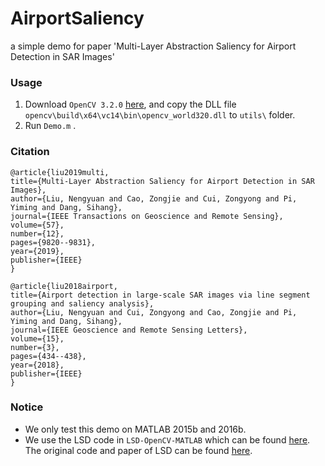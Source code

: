 # AirportSaliency

a simple demo for paper 'Multi-Layer Abstraction Saliency for Airport Detection in SAR Images'

### Usage

1. Download `OpenCV 3.2.0` [here][id1], and copy the DLL file `opencv\build\x64\vc14\bin\opencv_world320.dll` to `utils\` folder.
2. Run `Demo.m` .

### Citation

```
@article{liu2019multi,
title={Multi-Layer Abstraction Saliency for Airport Detection in SAR Images},
author={Liu, Nengyuan and Cao, Zongjie and Cui, Zongyong and Pi, Yiming and Dang, Sihang},
journal={IEEE Transactions on Geoscience and Remote Sensing},
volume={57},
number={12},
pages={9820--9831},
year={2019},
publisher={IEEE}
}

@article{liu2018airport,
title={Airport detection in large-scale SAR images via line segment grouping and saliency analysis},
author={Liu, Nengyuan and Cui, Zongyong and Cao, Zongjie and Pi, Yiming and Dang, Sihang},
journal={IEEE Geoscience and Remote Sensing Letters},
volume={15},
number={3},
pages={434--438},
year={2018},
publisher={IEEE}
}
```



### Notice

- We only test this demo on MATLAB 2015b and 2016b.
- We use the LSD code in `LSD-OpenCV-MATLAB` which can be found [here][id2]. The original code and paper of LSD can be found [here][id3].

[id1]: https://opencv.org/opencv-3-2.html
[id2]: https://github.com/primetang/LSD-OpenCV-MATLAB
[id3]: http://www.ipol.im/pub/art/2012/gjmr-lsd/